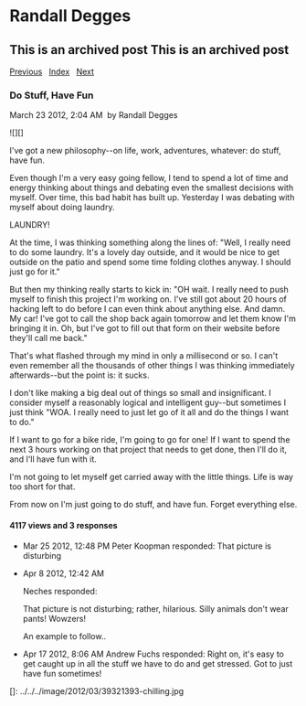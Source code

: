 # Randall Degges

## This is an archived post This is an archived post

[Previous][]   [Index][]   [Next][]

### Do Stuff, Have Fun

March 23 2012, 2:04 AM  by Randall Degges

![][]

I've got a new philosophy--on life, work, adventures, whatever: do stuff, have
fun.

Even though I'm a very easy going fellow, I tend to spend a lot of time and
energy thinking about things and debating even the smallest decisions with
myself. Over time, this bad habit has built up. Yesterday I was debating with
myself about doing laundry.

LAUNDRY!

At the time, I was thinking something along the lines of: "Well, I really need
to do some laundry. It's a lovely day outside, and it would be nice to get
outside on the patio and spend some time folding clothes anyway. I should just
go for it."

But then my thinking really starts to kick in: "OH wait. I really need to push
myself to finish this project I'm working on. I've still got about 20 hours of
hacking left to do before I can even think about anything else. And damn. My
car! I've got to call the shop back again tomorrow and let them know I'm
bringing it in. Oh, but I've got to fill out that form on their website before
they'll call me back."

That's what flashed through my mind in only a millisecond or so. I can't even
remember all the thousands of other things I was thinking immediately
afterwards--but the point is: it sucks.

I don't like making a big deal out of things so small and insignificant. I
consider myself a reasonably logical and intelligent guy--but sometimes I just
think "WOA. I really need to just let go of it all and do the things I want to
do."

If I want to go for a bike ride, I'm going to go for one! If I want to spend the
next 3 hours working on that project that needs to get done, then I'll do it,
and I'll have fun with it.

I'm not going to let myself get carried away with the little things. Life is way
too short for that.

From now on I'm just going to do stuff, and have fun. Forget everything else.

#### 4117 views and 3 responses

-   Mar 25 2012, 12:48 PM
    Peter Koopman responded:
    That picture is disturbing
-   Apr 8 2012, 12:42 AM

    Neches responded:

    That picture is not disturbing; rather, hilarious. Silly animals don't wear
    pants! Wowzers!

    An example to follow..

-   Apr 17 2012, 8:06 AM
    Andrew Fuchs responded:
    Right on, it's easy to get caught up in all the stuff we have to do and get
    stressed. Got to just have fun sometimes!

  [Previous]: ../../../posts/2012/04/im-working-on-a-startup.html
  [Index]: ../../../index-3.html
  [Next]: ../../../posts/2012/03/do-the-right-thing.html
  []: ../../../image/2012/03/39321393-chilling.jpg
